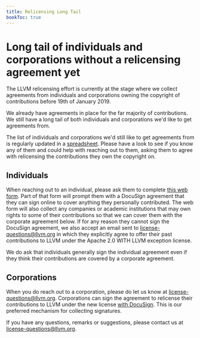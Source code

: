 ```yaml
---
title: Relicensing Long Tail
bookToc: true
---
```


# Long tail of individuals and corporations without a relicensing agreement yet

The LLVM relicensing effort is currently at the stage where we collect
agreements from individuals and corporations owning the copyright of
contributions before 19th of January 2019.

We already have agreements in place for the far majority of contributions.  We
still have a long tail of both individuals and corporations we'd like to get
agreements from.

The list of individuals and corporations we'd still like to get agreements from
is regularly updated in a
[spreadsheet](https://docs.google.com/spreadsheets/d/18_0Hog_eSwES8lKwf7WJal3yBwwcYfvPu1yCfZnTcek/edit?usp=sharing).
Please have a look to see if you know any of them and could help with reaching
out to them, asking them to agree with relicensing the contributions they own
the copyright on.

## Individuals

When reaching out to an individual, please ask them to complete [this web
form](https://goo.gl/forms/X4HiyYRcRHOnTSvC3). Part of that form will prompt
them with a DocuSign agreement that they can sign online to cover anything they
personally contributed. The web form will also collect any companies or academic
institutions that may own rights to some of their contributions so that we can
cover them with the corporate agreement below.
If for any reason they cannot sign the DocuSign agreement, we also accept an
email sent to license-questions@llvm.org in which they explicitly agree to offer
their past contributions to LLVM under the Apache 2.0 WITH LLVM exception
license.

We do ask that individuals generally sign the individual agreement even if they
think their contributions are covered by a corporate agreement.

## Corporations

When you do reach out to a corporation, please do let us know at
license-questions@llvm.org. Corporations can sign the agreement to relicense
their contributions to LLVM under the new license
[with DocuSign](https://na3.docusign.net/Member/PowerFormSigning.aspx?PowerFormId=5a2bb38c-41c4-4ce0-a26e-52a7eb8ae51c).
This is our preferred mechanism for collecting signatures.

If you have any questions, remarks or suggestions, please contact us at
license-questions@llvm.org.
